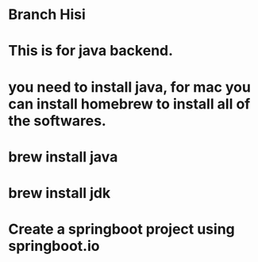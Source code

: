 # Branch Hisi

# This is for java backend.

# you need to install java, for mac you can install homebrew to install all of the softwares.

# brew install java

# brew install jdk

# Create a springboot project using springboot.io